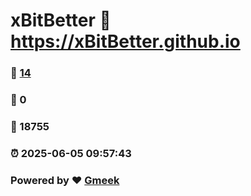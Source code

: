 # xBitBetter :link: https://xBitBetter.github.io 
### :page_facing_up: [14](https://xBitBetter.github.io/tag.html) 
### :speech_balloon: 0 
### :hibiscus: 18755 
### :alarm_clock: 2025-06-05 09:57:43 
### Powered by :heart: [Gmeek](https://github.com/Meekdai/Gmeek)
